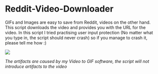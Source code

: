 # Reddit-Video-Downloader
GIFs and Images are easy to save from Reddit, videos on the other hand. This script downloads the video and provides you with the URL for the video. 
In this script I tried practising user input protection (No matter what you type in, the script should never crash) so if you manage to crash it, please tell me how :)

<img src="https://github.com/hamolicious/Reddit-Video-Downloader/blob/master/demo.gif?raw=true">

*The artifacts are caused by my Video to GIF software, the script will not introduce artifacts to the video*

